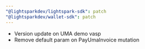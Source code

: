 ```yaml
---
"@lightsparkdev/lightspark-sdk": patch
"@lightsparkdev/wallet-sdk": patch
---
```


- Version update on UMA demo vasp
- Remove default param on PayUmaInvoice mutation
